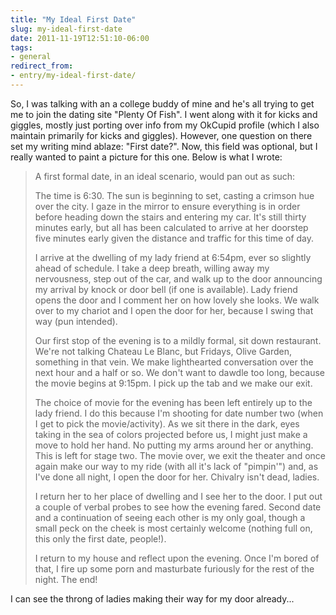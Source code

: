 ```yaml
---
title: "My Ideal First Date"
slug: my-ideal-first-date
date: 2011-11-19T12:51:10-06:00
tags:
- general
redirect_from:
- entry/my-ideal-first-date/
---
```

So, I was talking with an a college buddy of mine and he's all trying to get me to join the dating site "Plenty Of Fish". I went along with it for kicks and giggles, mostly just porting over info from my OkCupid profile (which I also maintain primarily for kicks and giggles). However, one question on there set my writing mind ablaze: "First date?". Now, this field was optional, but I really wanted to paint a picture for this one. Below is what I wrote:

> A first formal date, in an ideal scenario, would pan out as such:
> 
> The time is 6:30. The sun is beginning to set, casting a crimson hue over the city. I gaze in the mirror to ensure everything is in order before heading down the stairs and entering my car. It's still thirty minutes early, but all has been calculated to arrive at her doorstep five minutes early given the distance and traffic for this time of day.
> 
> I arrive at the dwelling of my lady friend at 6:54pm, ever so slightly ahead of schedule. I take a deep breath, willing away my nervousness, step out of the car, and walk up to the door announcing my arrival by knock or door bell (if one is available). Lady friend opens the door and I comment her on how lovely she looks. We walk over to my chariot and I open the door for her, because I swing that way (pun intended).
> 
> Our first stop of the evening is to a mildly formal, sit down restaurant. We're not talking Chateau Le Blanc, but Fridays, Olive Garden, something in that vein. We make lighthearted conversation over the next hour and a half or so. We don't want to dawdle too long, because the movie begins at 9:15pm. I pick up the tab and we make our exit.
> 
> The choice of movie for the evening has been left entirely up to the lady friend. I do this because I'm shooting for date number two (when I get to pick the movie/activity). As we sit there in the dark, eyes taking in the sea of colors projected before us, I might just make a move to hold her hand. No putting my arms around her or anything. This is left for stage two. The movie over, we exit the theater and once again make our way to my ride (with all it's lack of "pimpin'") and, as I've done all night, I open the door for her. Chivalry isn't dead, ladies.
> 
> I return her to her place of dwelling and I see her to the door. I put out a couple of verbal probes to see how the evening fared. Second date and a continuation of seeing each other is my only goal, though a small peck on the cheek is most certainly welcome (nothing full on, this only the first date, people!).
> 
> I return to my house and reflect upon the evening. Once I'm bored of that, I fire up some porn and masturbate furiously for the rest of the night. The end!

I can see the throng of ladies making their way for my door already...
